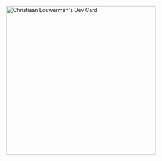 <a href="https://app.daily.dev/clouwerman"><img src="https://api.daily.dev/devcards/2bbbe100d8c8455c974f815c1362dd6c.png?r=k6r" width="400" alt="Christiaan Louwerman's Dev Card"/></a>
<!--
**clouwerman/clouwerman** is a ✨ _special_ ✨ repository because its `README.md` (this file) appears on your GitHub profile.

Here are some ideas to get you started:

- 🔭 I’m currently working on ...
- 🌱 I’m currently learning ...
- 👯 I’m looking to collaborate on ...
- 🤔 I’m looking for help with ...
- 💬 Ask me about ...
- 📫 How to reach me: ...
- 😄 Pronouns: ...
- ⚡ Fun fact: ...
-->
